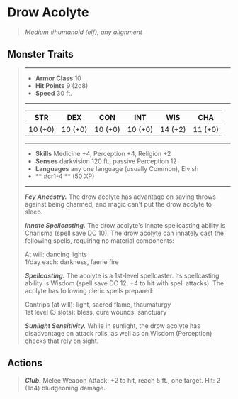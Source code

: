 # Drow Acolyte
>*Medium #humanoid (elf), any alignment*
## Monster Traits
>___
>- **Armor Class** 10
>- **Hit Points** 9 (2d8)
>- **Speed** 30 ft.
>___
>|STR|DEX|CON|INT|WIS|CHA|
>|:---:|:---:|:---:|:---:|:---:|:---:|
>|10 (+0)|10 (+0)|10 (+0)|10 (+0)|14 (+2)|11 (+0)|
>___
>- **Skills** Medicine +4, Perception +4, Religion +2
>- **Senses** darkvision 120 ft., passive Perception 12
>- **Languages** any one language (usually Common), Elvish
>- ** #cr1-4 ** (50 XP)
>___
>***Fey Ancestry.*** The drow acolyte has advantage on saving throws against being charmed, and magic can't put the drow acolyte to sleep.  
>
>***Innate Spellcasting.*** The drow acolyte's innate spellcasting ability is Charisma (spell save DC 10). The drow acolyte can innately cast the following spells, requiring no material components:  
>
>At will: dancing lights  
>1/day each: darkness, faerie fire  
>
>
>***Spellcasting.*** The acolyte is a 1st-level spellcaster. Its spellcasting ability is Wisdom (spell save DC 12, +4 to hit with spell attacks). The acolyte has following cleric spells prepared:  
>
>Cantrips (at will): light, sacred flame, thaumaturgy  
>1st level (3 slots): bless, cure wounds, sanctuary  
>
>
>***Sunlight Sensitivity.*** While in sunlight, the drow acolyte has disadvantage on attack rolls, as well as on Wisdom (Perception) checks that rely on sight.  
>
## Actions
>***Club.*** Melee Weapon Attack: +2 to hit, reach 5 ft., one target. Hit: 2 (1d4) bludgeoning damage.